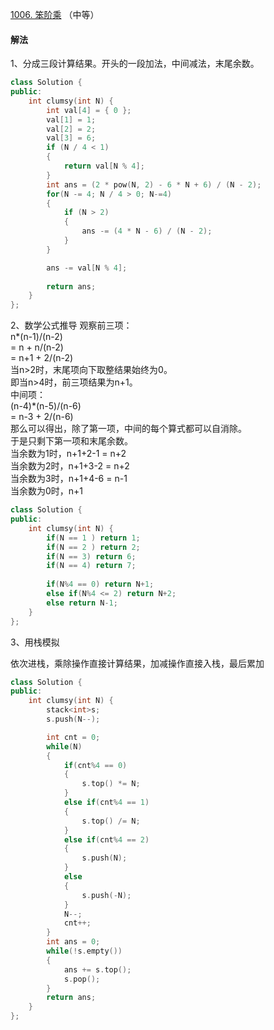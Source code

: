 [1006. 笨阶乘](https://leetcode-cn.com/problems/clumsy-factorial/) （中等）

#### 解法

1、分成三段计算结果。开头的一段加法，中间减法，末尾余数。

```C++
class Solution {
public:
    int clumsy(int N) {
        int val[4] = { 0 };
        val[1] = 1;
        val[2] = 2;
        val[3] = 6;
        if (N / 4 < 1)
        {
            return val[N % 4];
        }
        int ans = (2 * pow(N, 2) - 6 * N + 6) / (N - 2);
        for(N -= 4; N / 4 > 0; N-=4)
        {   
            if (N > 2)
            {
                ans -= (4 * N - 6) / (N - 2);
            }
        }

        ans -= val[N % 4];
        
        return ans;
    }
};
```

2、数学公式推导
观察前三项：    
n*(n-1)/(n-2)     
= n + n/(n-2)     
= n+1 + 2/(n-2)    
当n>2时，末尾项向下取整结果始终为0。    
即当n>4时，前三项结果为n+1。    
中间项：    
(n-4)*(n-5)/(n-6)    
= n-3 + 2/(n-6)    
那么可以得出，除了第一项，中间的每个算式都可以自消除。    
于是只剩下第一项和末尾余数。    
当余数为1时，n+1+2-1 = n+2    
当余数为2时，n+1+3-2 = n+2    
当余数为3时，n+1+4-6 = n-1    
当余数为0时，n+1    

```C++
class Solution {
public:
    int clumsy(int N) {
        if(N == 1 ) return 1;
        if(N == 2 ) return 2;
        if(N == 3) return 6;
        if(N == 4) return 7;
        
        if(N%4 == 0) return N+1;
        else if(N%4 <= 2) return N+2;
        else return N-1;
    }
};
```

3、用栈模拟

依次进栈，乘除操作直接计算结果，加减操作直接入栈，最后累加

```C++
class Solution {
public:
    int clumsy(int N) {
        stack<int>s;
        s.push(N--);

        int cnt = 0;
        while(N)
        {
            if(cnt%4 == 0) 
            {
                s.top() *= N;
            }
            else if(cnt%4 == 1)
            {
                s.top() /= N;
            }
            else if(cnt%4 == 2)
            {
                s.push(N);
            }
            else
            {
                s.push(-N);
            }
            N--;
            cnt++;
        }
        int ans = 0;
        while(!s.empty())
        {
            ans += s.top();
            s.pop();
        }
        return ans;
    }
};
```